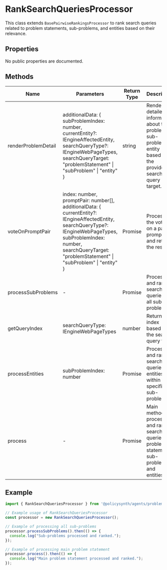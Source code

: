 # RankSearchQueriesProcessor

This class extends `BasePairwiseRankingsProcessor` to rank search queries related to problem statements, sub-problems, and entities based on their relevance.

## Properties

No public properties are documented.

## Methods

| Name                  | Parameters                                                                                                                                                                                                 | Return Type                        | Description                                                                                                           |
|-----------------------|------------------------------------------------------------------------------------------------------------------------------------------------------------------------------------------------------------|------------------------------------|-----------------------------------------------------------------------------------------------------------------------|
| renderProblemDetail   | additionalData: { subProblemIndex: number, currentEntity?: IEngineAffectedEntity, searchQueryType?: IEngineWebPageTypes, searchQueryTarget: "problemStatement" \| "subProblem" \| "entity" }             | string                             | Renders detailed information about the problem, sub-problem, or entity based on the provided search query target.     |
| voteOnPromptPair      | index: number, promptPair: number[], additionalData: { currentEntity?: IEngineAffectedEntity, searchQueryType?: IEngineWebPageTypes, subProblemIndex: number, searchQueryTarget: "problemStatement" \| "subProblem" \| "entity" } | Promise<IEnginePairWiseVoteResults> | Processes the voting on a pair of prompts and returns the results.                                                   |
| processSubProblems    | -                                                                                                                                                                                                          | Promise<void>                      | Processes and ranks search queries for all sub-problems.                                                              |
| getQueryIndex         | searchQueryType: IEngineWebPageTypes                                                                                                                                                                       | number                             | Returns an index based on the search query type.                                                                      |
| processEntities       | subProblemIndex: number                                                                                                                                                                                    | Promise<void>                      | Processes and ranks search queries for entities within a specific sub-problem.                                        |
| process               | -                                                                                                                                                                                                          | Promise<void>                      | Main method to process and rank search queries for problem statements, sub-problems, and entities.                    |

## Example

```typescript
import { RankSearchQueriesProcessor } from '@policysynth/agents/problems/ranking/rankSearchQueries.js';

// Example usage of RankSearchQueriesProcessor
const processor = new RankSearchQueriesProcessor();

// Example of processing all sub-problems
processor.processSubProblems().then(() => {
  console.log("Sub-problems processed and ranked.");
});

// Example of processing main problem statement
processor.process().then(() => {
  console.log("Main problem statement processed and ranked.");
});
```